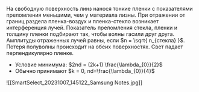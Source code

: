 На свободную поверхность линз нанося тонкие пленки с показателями преломления меньшими, чем у материала лизны. При отражении от границ раздела пленка-воздух и пленка-стекло возникает интерференция лучей. Показатель преломления стекла, пленки и толщину пленки подбирают так, чтобы волны гасили друг друга. Амплитуды отраженных лучей равны, если $n = \sqrt{ n_{стекла} }$. Потеря полуволны происходит на обеих поверхностях. Свет падает перпендикулярно пленке.
- Условие минимума: $2nd = (2k+1) \frac{\lambda_{0}}{2}$
- Обычно принимают $k = 0, nd=\frac{\lambda_{0}}{4}$

![[SmartSelect_20231007_145122_Samsung Notes.jpg]]
